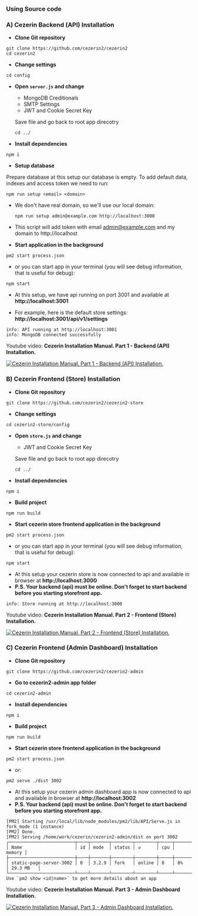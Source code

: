 ### Using Source code

### A) Cezerin Backend (API) Installation
  
  - **Clone Git repository**
  ```shell
  git clone https://github.com/cezerin2/cezerin2
  cd cezerin2
  ```
  
  - **Change settings**
  ```shell
  cd config
  ```

  - **Open `server.js` and change**
  
      - MongoDB Creditionals
      - SMTP Settings
      - JWT and Cookie Secret Key
    
    Save file and go back to root app direcotry
    ```shell
    cd ../
    ```
  
  - **Install dependencies**
  ```shell
  npm i
  ```
  
  - **Setup database** 
  
  Prepare database at this setup our database is empty. To add default data, indexes and access token we need to run:

  ```shell
  npm run setup <email> <domain>
  ```
  
  - We don't have real domain, so we'll use our local domain:
    ```shell
    npm run setup admin@example.com http://localhost:3000
    ```

  - This script will add token with email admin@example.com and my domain to http://localhost
    
  - **Start application in the background**
  ```shell
  pm2 start process.json
  ```

  - or you can start app in your terminal (you will see debug information, that is useful for debug):  
  
  ```shell
  npm start
  ```
  
  - At this setup, we have api running on port 3001 and available at **http://localhost:3001**
  
  - For example, here is the default store settings: **http://localhost:3001/api/v1/settings**  
  
  ```shell
info: API running at http://localhost:3001
info: MongoDB connected successfully
  ```

Youtube video: **Cezerin Installation Manual. Part 1 - Backend (API) Installation.**

[![Cezerin Installation Manual. Part 1 - Backend (API) Installation.
](https://img.youtube.com/vi/8qqpudkKIdo/0.jpg)](https://www.youtube.com/watch?v=8qqpudkKIdo)

### B) Cezerin Frontend (Store) Installation

  - **Clone Git repository**
  ```shell
  git clone https://github.com/cezerin2/cezerin2-store
  ```
  
  - **Change settings**
  ```shell
  cd cezerin2-store/config
  ```
  
  - **Open `store.js` and change**
  
      - JWT and Cookie Secret Key
      
    Save file and go back to root app direcotry
    ```shell
    cd ../
    ```
    
  - **Install dependencies**
  ```shell
  npm i
  ```
  
  - **Build project**
  ```shell
  npm run build
  ```
  
  - **Start cezerin store frontend application in the background**
  ```shell
  pm2 start process.json
  ```

  - or you can start app in your terminal (you will see debug information, that is useful for debug):  
  
  ```shell
  npm start
  ```
  
  - At this setup your cezerin store is now connected to api and available in browser at **http://localhost:3000** 
  - **P.S. Your backend (api) must be online. Don't forget to start backend before you starting storefront app.** 
  
  ```shell
info: Store running at http://localhost:3000
  ```
    
Youtube video: **Cezerin Installation Manual. Part 2 - Frontend (Store) Installation.**

[![Cezerin Installation Manual. Part 2 - Frontend (Store) Installation.
](https://img.youtube.com/vi/ldtyjIpiBrM/0.jpg)](https://www.youtube.com/watch?v=ldtyjIpiBrM)
    
### C) Cezerin Frontend (Admin Dashboard) Installation

  - **Clone Git repository**
  ```shell
  git clone https://github.com/cezerin2/cezerin2-admin
  ```

  - **Go to cezerin2-admin app folder**
  ```shell
  cd cezerin2-admin
  ```
  
  - **Install dependencies**
  ```shell
  npm i
  ```
  
  - **Build project**
  ```shell
  npm run build
  ```
  
  - **Start cezerin store frontend application in the background**
  ```shell
  pm2 start process.json
  ```
  - or:  
  
  ```shell
  pm2 serve ./dist 3002
  ```
  
  - At this setup your cezerin admin dashboard app is now connected to api and available in browser at **http://localhost:3002** 
  - **P.S. Your backend (api) must be online. Don't forget to start backend before you starting storefront app.** 
  
  ```shell
[PM2] Starting /usr/local/lib/node_modules/pm2/lib/API/Serve.js in fork_mode (1 instance)
[PM2] Done.
[PM2] Serving /home/work/cezerin/cezerin2-admin/dist on port 3002
┌─────────────────────────┬────┬───────┬────────┬────────┬─────┬────────┬───────────┐
│ Name                    │ id │ mode  │ status │ ↺      │ cpu │ memory │
├─────────────────────────┼────┼───────┼────────┼────────┼─────┼────────┼───────────┤
│ static-page-server-3002 │ 0  │ 3.2.9 │ fork   │ online │ 0   │ 0%     │ 29.3 MB   │
└─────────────────────────┴────┴───────┴────────┴────────┴─────┴────────┴───────────┘
 Use `pm2 show <id|name>` to get more details about an app

  ```

Youtube video: **Cezerin Installation Manual. Part 3 - Admin Dashboard Installation.**

[![Cezerin Installation Manual. Part 3 - Admin Dashboard Installation.
](https://img.youtube.com/vi/dreihHE82Ds/0.jpg)](https://www.youtube.com/watch?v=dreihHE82Ds)
